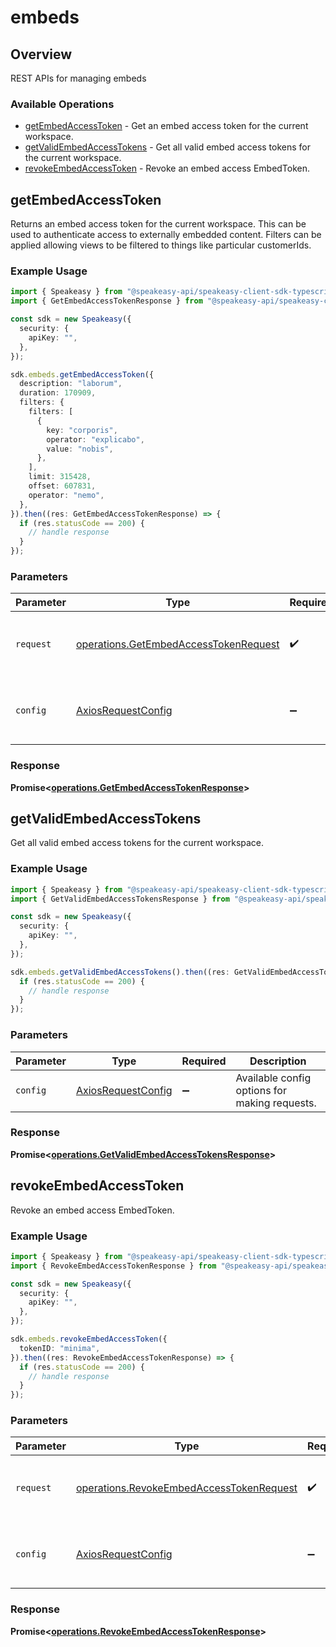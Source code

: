 # embeds

## Overview

REST APIs for managing embeds

### Available Operations

* [getEmbedAccessToken](#getembedaccesstoken) - Get an embed access token for the current workspace.
* [getValidEmbedAccessTokens](#getvalidembedaccesstokens) - Get all valid embed access tokens for the current workspace.
* [revokeEmbedAccessToken](#revokeembedaccesstoken) - Revoke an embed access EmbedToken.

## getEmbedAccessToken

Returns an embed access token for the current workspace. This can be used to authenticate access to externally embedded content.
Filters can be applied allowing views to be filtered to things like particular customerIds.

### Example Usage

```typescript
import { Speakeasy } from "@speakeasy-api/speakeasy-client-sdk-typescript";
import { GetEmbedAccessTokenResponse } from "@speakeasy-api/speakeasy-client-sdk-typescript/dist/sdk/models/operations";

const sdk = new Speakeasy({
  security: {
    apiKey: "",
  },
});

sdk.embeds.getEmbedAccessToken({
  description: "laborum",
  duration: 170909,
  filters: {
    filters: [
      {
        key: "corporis",
        operator: "explicabo",
        value: "nobis",
      },
    ],
    limit: 315428,
    offset: 607831,
    operator: "nemo",
  },
}).then((res: GetEmbedAccessTokenResponse) => {
  if (res.statusCode == 200) {
    // handle response
  }
});
```

### Parameters

| Parameter                                                                                      | Type                                                                                           | Required                                                                                       | Description                                                                                    |
| ---------------------------------------------------------------------------------------------- | ---------------------------------------------------------------------------------------------- | ---------------------------------------------------------------------------------------------- | ---------------------------------------------------------------------------------------------- |
| `request`                                                                                      | [operations.GetEmbedAccessTokenRequest](../../models/operations/getembedaccesstokenrequest.md) | :heavy_check_mark:                                                                             | The request object to use for the request.                                                     |
| `config`                                                                                       | [AxiosRequestConfig](https://axios-http.com/docs/req_config)                                   | :heavy_minus_sign:                                                                             | Available config options for making requests.                                                  |


### Response

**Promise<[operations.GetEmbedAccessTokenResponse](../../models/operations/getembedaccesstokenresponse.md)>**


## getValidEmbedAccessTokens

Get all valid embed access tokens for the current workspace.

### Example Usage

```typescript
import { Speakeasy } from "@speakeasy-api/speakeasy-client-sdk-typescript";
import { GetValidEmbedAccessTokensResponse } from "@speakeasy-api/speakeasy-client-sdk-typescript/dist/sdk/models/operations";

const sdk = new Speakeasy({
  security: {
    apiKey: "",
  },
});

sdk.embeds.getValidEmbedAccessTokens().then((res: GetValidEmbedAccessTokensResponse) => {
  if (res.statusCode == 200) {
    // handle response
  }
});
```

### Parameters

| Parameter                                                    | Type                                                         | Required                                                     | Description                                                  |
| ------------------------------------------------------------ | ------------------------------------------------------------ | ------------------------------------------------------------ | ------------------------------------------------------------ |
| `config`                                                     | [AxiosRequestConfig](https://axios-http.com/docs/req_config) | :heavy_minus_sign:                                           | Available config options for making requests.                |


### Response

**Promise<[operations.GetValidEmbedAccessTokensResponse](../../models/operations/getvalidembedaccesstokensresponse.md)>**


## revokeEmbedAccessToken

Revoke an embed access EmbedToken.

### Example Usage

```typescript
import { Speakeasy } from "@speakeasy-api/speakeasy-client-sdk-typescript";
import { RevokeEmbedAccessTokenResponse } from "@speakeasy-api/speakeasy-client-sdk-typescript/dist/sdk/models/operations";

const sdk = new Speakeasy({
  security: {
    apiKey: "",
  },
});

sdk.embeds.revokeEmbedAccessToken({
  tokenID: "minima",
}).then((res: RevokeEmbedAccessTokenResponse) => {
  if (res.statusCode == 200) {
    // handle response
  }
});
```

### Parameters

| Parameter                                                                                            | Type                                                                                                 | Required                                                                                             | Description                                                                                          |
| ---------------------------------------------------------------------------------------------------- | ---------------------------------------------------------------------------------------------------- | ---------------------------------------------------------------------------------------------------- | ---------------------------------------------------------------------------------------------------- |
| `request`                                                                                            | [operations.RevokeEmbedAccessTokenRequest](../../models/operations/revokeembedaccesstokenrequest.md) | :heavy_check_mark:                                                                                   | The request object to use for the request.                                                           |
| `config`                                                                                             | [AxiosRequestConfig](https://axios-http.com/docs/req_config)                                         | :heavy_minus_sign:                                                                                   | Available config options for making requests.                                                        |


### Response

**Promise<[operations.RevokeEmbedAccessTokenResponse](../../models/operations/revokeembedaccesstokenresponse.md)>**

